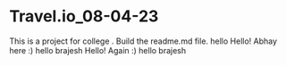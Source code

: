 # Travel.io_08-04-23
This is a project for college .
Build the readme.md file.
hello 
Hello! Abhay here :)
hello brajesh
Hello! Again :)
hello brajesh
